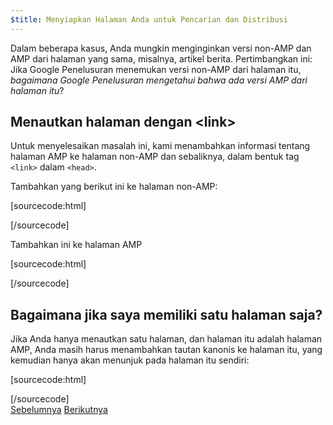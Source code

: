 ```yaml
---
$title: Menyiapkan Halaman Anda untuk Pencarian dan Distribusi
---
```


Dalam beberapa kasus, Anda mungkin menginginkan versi non-AMP dan AMP dari halaman yang sama, misalnya, artikel berita. Pertimbangkan ini: Jika Google Penelusuran menemukan versi non-AMP dari halaman itu, *bagaimana Google Penelusuran mengetahui bahwa ada versi AMP dari halaman itu*?

## Menautkan halaman dengan &lt;link>

Untuk menyelesaikan masalah ini, kami menambahkan informasi tentang halaman AMP ke halaman non-AMP dan sebaliknya, dalam bentuk tag `<link>` dalam `<head>`.

Tambahkan yang berikut ini ke halaman non-AMP:

[sourcecode:html]
<link rel="amphtml" href="https://www.example.com/url/to/amp/document.html">
[/sourcecode]

Tambahkan ini ke halaman AMP

[sourcecode:html]
<link rel="canonical" href="https://www.example.com/url/to/full/document.html">
[/sourcecode]

## Bagaimana jika saya memiliki satu halaman saja?

Jika Anda hanya menautkan satu halaman, dan halaman itu adalah halaman AMP, Anda masih harus menambahkan tautan kanonis ke halaman itu, yang kemudian hanya akan menunjuk pada halaman itu sendiri:

[sourcecode:html]
<link rel="canonical" href="https://www.example.com/url/to/amp/document.html">
[/sourcecode]

<div class="prev-next-buttons">
  <a class="button prev-button" href="{{g.doc('/content/docs/start/create/preview_and_validate.md', locale=doc.locale).url.path}}"><span class="arrow-prev">Sebelumnya</span></a>
  <a class="button next-button" href="{{g.doc('/content/docs/start/create/publish.md', locale=doc.locale).url.path}}"><span class="arrow-next">Berikutnya</span></a>
</div>
